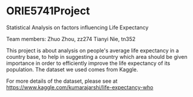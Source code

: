 # ORIE5741Project

Statistical Analysis on factors influencing Life Expectancy

Team members: Zhuo Zhou, zz274
              Tianyi Nie, tn352

This project is about analysis on people's average life expectancy in a country base, to help in suggesting a country which area should be given importance in order to efficiently improve the life expectancy of its population. The dataset we used comes from Kaggle. 

For more details of the dataset, please see at https://www.kaggle.com/kumarajarshi/life-expectancy-who
